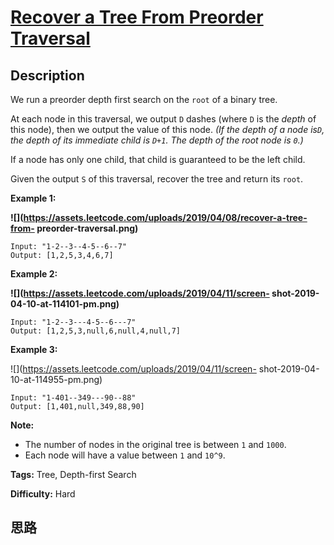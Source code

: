 # [Recover a Tree From Preorder Traversal][title]

## Description

We run a preorder depth first search on the `root` of a binary tree.

At each node in this traversal, we output `D` dashes (where `D` is the _depth_
of this node), then we output the value of this node.    _(If the depth of a
node is`D`, the depth of its immediate child is `D+1`.  The depth of the root
node is `0`.)_

If a node has only one child, that child is guaranteed to be the left child.

Given the output `S` of this traversal, recover the tree and return its
`root`.



**Example 1:**

**![](https://assets.leetcode.com/uploads/2019/04/08/recover-a-tree-from-
preorder-traversal.png)**
            Input: "1-2--3--4-5--6--7"    Output: [1,2,5,3,4,6,7]    

**Example 2:**

**![](https://assets.leetcode.com/uploads/2019/04/11/screen-
shot-2019-04-10-at-114101-pm.png)**
            Input: "1-2--3---4-5--6---7"    Output: [1,2,5,3,null,6,null,4,null,7]



**Example 3:**

![](https://assets.leetcode.com/uploads/2019/04/11/screen-
shot-2019-04-10-at-114955-pm.png)
            Input: "1-401--349---90--88"    Output: [1,401,null,349,88,90]    



**Note:**

  * The number of nodes in the original tree is between `1` and `1000`.
  * Each node will have a value between `1` and `10^9`.


**Tags:** Tree, Depth-first Search

**Difficulty:** Hard

## 思路

[title]: https://leetcode.com/problems/recover-a-tree-from-preorder-traversal
